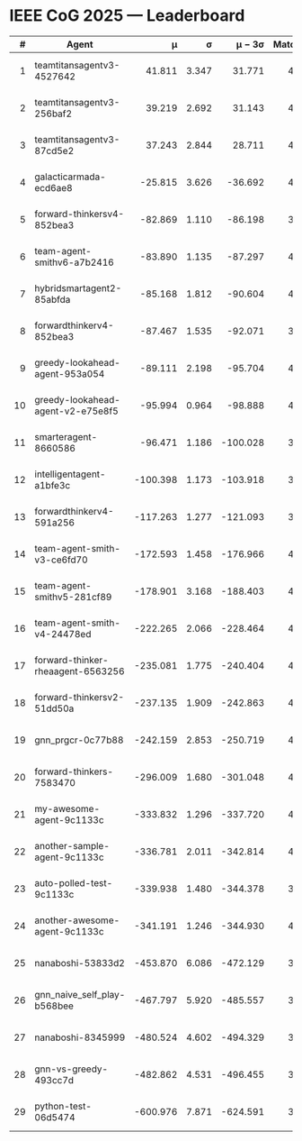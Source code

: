 # IEEE CoG 2025 — Leaderboard

| # | Agent | μ | σ | μ − 3σ | Matches | Updated |
|---:|---|---:|---:|---:|---:|---|
| 1 | teamtitansagentv3-4527642 | 41.811 | 3.347 | 31.771 | 4320 | 2025-08-18 21:36 |
| 2 | teamtitansagentv3-256baf2 | 39.219 | 2.692 | 31.143 | 4472 | 2025-08-18 21:36 |
| 3 | teamtitansagentv3-87cd5e2 | 37.243 | 2.844 | 28.711 | 4252 | 2025-08-18 21:36 |
| 4 | galacticarmada-ecd6ae8 | -25.815 | 3.626 | -36.692 | 4460 | 2025-08-18 21:36 |
| 5 | forward-thinkersv4-852bea3 | -82.869 | 1.110 | -86.198 | 3466 | 2025-08-18 21:36 |
| 6 | team-agent-smithv6-a7b2416 | -83.890 | 1.135 | -87.297 | 4400 | 2025-08-18 21:36 |
| 7 | hybridsmartagent2-85abfda | -85.168 | 1.812 | -90.604 | 4169 | 2025-08-18 21:36 |
| 8 | forwardthinkerv4-852bea3 | -87.467 | 1.535 | -92.071 | 3534 | 2025-08-18 21:36 |
| 9 | greedy-lookahead-agent-953a054 | -89.111 | 2.198 | -95.704 | 4036 | 2025-08-18 21:36 |
| 10 | greedy-lookahead-agent-v2-e75e8f5 | -95.994 | 0.964 | -98.888 | 4476 | 2025-08-18 21:36 |
| 11 | smarteragent-8660586 | -96.471 | 1.186 | -100.028 | 3747 | 2025-08-18 21:36 |
| 12 | intelligentagent-a1bfe3c | -100.398 | 1.173 | -103.918 | 3534 | 2025-08-18 21:36 |
| 13 | forwardthinkerv4-591a256 | -117.263 | 1.277 | -121.093 | 3934 | 2025-08-18 21:36 |
| 14 | team-agent-smith-v3-ce6fd70 | -172.593 | 1.458 | -176.966 | 4892 | 2025-08-18 21:36 |
| 15 | team-agent-smithv5-281cf89 | -178.901 | 3.168 | -188.403 | 4540 | 2025-08-18 21:36 |
| 16 | team-agent-smith-v4-24478ed | -222.265 | 2.066 | -228.464 | 4512 | 2025-08-18 21:36 |
| 17 | forward-thinker-rheaagent-6563256 | -235.081 | 1.775 | -240.404 | 4086 | 2025-08-18 21:36 |
| 18 | forward-thinkersv2-51dd50a | -237.135 | 1.909 | -242.863 | 4386 | 2025-08-18 21:36 |
| 19 | gnn_prgcr-0c77b88 | -242.159 | 2.853 | -250.719 | 4210 | 2025-08-18 21:36 |
| 20 | forward-thinkers-7583470 | -296.009 | 1.680 | -301.048 | 4060 | 2025-08-18 21:36 |
| 21 | my-awesome-agent-9c1133c | -333.832 | 1.296 | -337.720 | 4700 | 2025-08-18 21:36 |
| 22 | another-sample-agent-9c1133c | -336.781 | 2.011 | -342.814 | 4200 | 2025-08-18 21:36 |
| 23 | auto-polled-test-9c1133c | -339.938 | 1.480 | -344.378 | 3880 | 2025-08-18 21:36 |
| 24 | another-awesome-agent-9c1133c | -341.191 | 1.246 | -344.930 | 4700 | 2025-08-18 21:36 |
| 25 | nanaboshi-53833d2 | -453.870 | 6.086 | -472.129 | 3280 | 2025-08-18 21:36 |
| 26 | gnn_naive_self_play-b568bee | -467.797 | 5.920 | -485.557 | 3640 | 2025-08-18 21:36 |
| 27 | nanaboshi-8345999 | -480.524 | 4.602 | -494.329 | 3700 | 2025-08-18 21:36 |
| 28 | gnn-vs-greedy-493cc7d | -482.862 | 4.531 | -496.455 | 3660 | 2025-08-18 21:36 |
| 29 | python-test-06d5474 | -600.976 | 7.871 | -624.591 | 3610 | 2025-08-18 21:36 |
